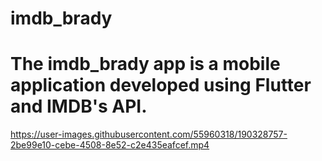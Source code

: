 # imdb_brady
 
# The imdb_brady app is a mobile application developed using Flutter and IMDB's API.

https://user-images.githubusercontent.com/55960318/190328757-2be99e10-cebe-4508-8e52-c2e435eafcef.mp4
